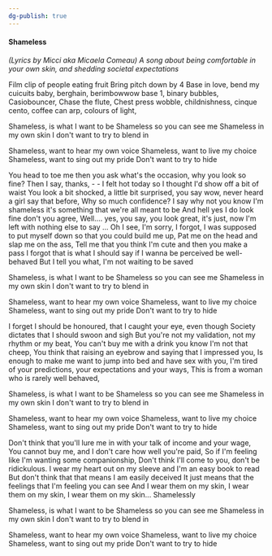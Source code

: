 ```yaml
---
dg-publish: true
---
```

#### Shameless
*(Lyrics by Micci aka Micaela Comeau)
A song about being comfortable in your own skin, and shedding societal
expectations*

Film clip of people eating fruit
Bring pitch down by 4
Base in love,
bend my cuicuits baby,
berghain,
berimbowwow base 1,
binary bubbles,
Casiobouncer,
Chase the flute,
Chest press wobble,
childnishness,
cinque cento,
coffee can arp,
colours of light,

Shameless, is what I want to be
Shameless so you can see me
Shameless in my own skin
I don't want to try to blend in

Shameless, want to hear my own voice
Shameless, want to live my choice
Shameless, want to sing out my pride
Don't want to try to hide

You head to toe me then you ask what's the occasion,
why you look so fine?
Then I say, thanks, - - I felt hot today
so I thought I'd show off a bit of waist
You look a bit shocked, a little bit surprised,
you say wow, never heard a girl say that before,
Why so much confidence?
I say why not you know I'm shameless
it's something that we're all meant to be
And hell yes I do look fine don't you agree,
Well\.... yes, you say, you look great,
it's just, now I'm left with nothing else to say \...
Oh I see, I'm sorry, I forgot,
I was supposed to put myself down so that you could build me up,
Pat me on the head and slap me on the ass,
Tell me that you think I'm cute and then you make a pass
I forgot that is what I should say if I wanna be perceived be
well-behaved
But I tell you what, I'm not waiting to be saved

Shameless, is what I want to be
Shameless so you can see me
Shameless in my own skin
I don't want to try to blend in

Shameless, want to hear my own voice
Shameless, want to live my choice
Shameless, want to sing out my pride
Don't want to try to hide

I forget I should be honoured, that I caught your eye,
even though Society dictates that I should swoon and sigh
But you're not my validation, not my rhythm or my beat,
You can't buy me with a drink you know I'm not that cheep,
You think that raising an eyebrow and saying that I impressed you,
Is enough to make me want to jump into bed and have sex with you,
I'm tired of your predictions, your expectations and your ways,
This is from a woman who is rarely well behaved,

Shameless, is what I want to be
Shameless so you can see me
Shameless in my own skin
I don't want to try to blend in

Shameless, want to hear my own voice
Shameless, want to live my choice
Shameless, want to sing out my pride
Don't want to try to hide

Don't think that you'll lure me in with your talk of income and your
wage,
You cannot buy me, and I don't care how well you're paid,
So if I'm feeling like I'm wanting some companionship,
Don't think I'll come to you, don't be ridickulous.
I wear my heart out on my sleeve and I'm an easy book to read
But don't think that that means I am easily deceived
It just means that the feelings that I'm feeling you can see
And I wear them on my skin, I wear them on my skin, I wear them on my
skin\...
Shamelessly

Shameless, is what I want to be
Shameless so you can see me
Shameless in my own skin
I don't want to try to blend in

Shameless, want to hear my own voice
Shameless, want to live my choice
Shameless, want to sing out my pride
Don't want to try to hide
